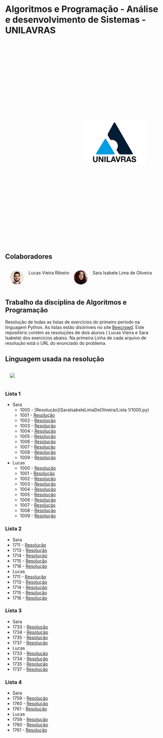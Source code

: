 # Algoritmos e Programação - Análise e desenvolvimento de Sistemas - UNILAVRAS
<img style='width:200px;margin:50%;' src="images/logoUnilavras.png" />

## Colaboradores
<div style='display:flex;'>
  <img style='width:45px;margin:15px;border-radius:50%;' src="images/LucasMeuNamoradoLindo.jpg" /><p>Lucas Vieira Ribeiro</p>
  <img style='width:45px;margin:15px;border-radius:50%;' src="images/euSara.jpg" /><p>Sara Isabele Lima de Oliveira</p>
 </div>

## Trabalho da disciplina de Algoritmos e Programação
Resolução de todas as listas de exercícios do primeiro período na linguagem Python. As listas estão disóníveis no site [Beecrowd](https://www.beecrowd.com.br). Este repositório contém as resoluções de dois alunos ( Lucas Vieira e Sara Isabele) dos exercícios abaixo.
Na primeira Linha de cada arquivo de resolução está o URL do enunciado do problema.

## Linguagem usada na resolução
<img style='width:45px;margin:15px;' src="https://cdn.jsdelivr.net/gh/devicons/devicon/icons/python/python-original-wordmark.svg" />

### Lista 1
  * Sara
    * 1000 - [Resolução](SaraIsabeleLimaDeOliveira/Lista 1/1000.py)
    * 1001 - [Resolução]()
    * 1002 - [Resolução]()
    * 1003 - [Resolução]()
    * 1004 - [Resolução]()
    * 1005 - [Resolução]()
    * 1006 - [Resolução]()
    * 1007 - [Resolução]()
    * 1008 - [Resolução]()
    * 1009 - [Resolução]()
  * Lucas
    * 1000 - [Resolução]()
    * 1001 - [Resolução]()
    * 1002 - [Resolução]()
    * 1003 - [Resolução]()
    * 1004 - [Resolução]()
    * 1005 - [Resolução]()
    * 1006 - [Resolução]()
    * 1007 - [Resolução]()
    * 1008 - [Resolução]()
    * 1009 - [Resolução]()

### Lista 2
  * Sara
   * 1711 - [Resolução]()
   * 1713 - [Resolução]()
   * 1714 - [Resolução]()
   * 1715 - [Resolução]()
   * 1716 - [Resolução]()
  * Lucas 
   * 1711 - [Resolução]()
   * 1713 - [Resolução]()
   * 1714 - [Resolução]()
   * 1715 - [Resolução]()
   * 1716 - [Resolução]() 

### Lista 3
  * Sara
   * 1733 - [Resolução]()
   * 1734 - [Resolução]()
   * 1735 - [Resolução]()
   * 1737 - [Resolução]()
  * Lucas 
   * 1733 - [Resolução]()
   * 1734 - [Resolução]()
   * 1735 - [Resolução]()
   * 1737 - [Resolução]()

### Lista 4
  * Sara
   * 1759 - [Resolução]()
   * 1760 - [Resolução]()
   * 1761 - [Resolução]()
  * Lucas
   * 1759 - [Resolução]()
   * 1760 - [Resolução]()
   * 1761 - [Resolução]() 
